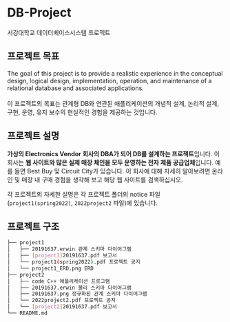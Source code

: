 # DB-Project
서강대학교 데이터베이스시스템 프로젝트

## 프로젝트 목표
The goal of this project is to provide a realistic experience in the conceptual design, logical design, implementation, operation, and maintenance of a relational database and associated applications.
<br><br>
이 프로젝트의 목표는 관계형 DB와 연관된 애플리케이션의 개념적 설계, 논리적 설계, 구현, 운영, 유지 보수의 현실적인 경험을 제공하는 것입니다.

## 프로젝트 설명
**가상의 Electronics Vendor 회사의 DBA가 되어 DB를 설계하는 프로젝트**입니다.
이 회사는 **웹 사이트와 많은 실제 매장 체인을 모두 운영하는 전자 제품 공급업체**입니다. 예를 들면 Best Buy 및 Circuit City가 있습니다. 이 회사에 대해 자세히 알아보려면 온라인 및 매장 내 구매 경험을 생각해 보고 해당 웹 사이트를 검색하십시오.

각 프로젝트의 자세한 설명은 각 프로젝트 폴더의 notice 파일(`project1(spring2022)`, `2022project2` 파일)에 있습니다.

## 프로젝트 구조
```bash
├── project1
│   ├── 20191637.erwin 관계 스키마 다이어그램
│   ├── [project1]20191637.pdf 보고서
│   └── project1(spring2022).pdf 프로젝트 공지
│   └── project1_ERD.png ERD
├── project2
│   ├── code C++ 애플리케이션 프로그램
│   ├── 20191637.erwin 물리 스키마 다이어그램
│   ├── 20191637.png 정규화된 관계 스키마 다이어그램
│   └── 2022project2.pdf 프로젝트 공지
│   └── [project2]20191637.pdf 보고서
└── README.md
``` 

